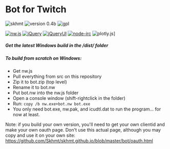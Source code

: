 # Bot for Twitch

![skhmt](https://img.shields.io/badge/made_by-skhmt-blue.svg?style=flat-square)
![version 0.4b](https://img.shields.io/badge/version-0.4b-blue.svg?style=flat-square) ![gpl](https://img.shields.io/badge/license-GPLv3-red.svg?style=flat-square)

[![nw.js](https://img.shields.io/badge/using-nw.js-green.svg?style=flat-square)](https://github.com/nwjs/nw.js/)
[![jQuery](https://img.shields.io/badge/using-jQuery-green.svg?style=flat-square)](https://jquery.com/)
[![jQueryUI](https://img.shields.io/badge/using-jQueryUI-green.svg?style=flat-square)](https://jqueryui.com/)
[![node-irc](https://img.shields.io/badge/using-node--irc-green.svg?style=flat-square)](https://github.com/martynsmith/node-irc/)
![plotly.js](https://img.shields.io/badge/git-plotly.js-green.svg?style=flat-square&link=https://github.com/plotly/plotly.js/&link=https://plot.ly/javascript/)]

##### Get the latest Windows build in the /dist/ folder

##### To build from scratch on Windows:
* Get nw.js
* Pull everything from src on this repository
* Zip it to bot.zip (top level)
* Rename it to bot.nw
* Put bot.nw into the nw.js folder
* Open a console window (shift-rightclick in the folder)
* Run: `copy /b nw.exe+bot.nw bot.exe`
* You only need bot.exe, nw.pak, and icudtl.dat to run the program... for now at least.

Note: if you build your own version, you'll need to get your own clientid and make your own oauth page. Don't use this actual page, although you may copy and use it on your own site: https://github.com/Skhmt/skhmt.github.io/blob/master/bot/oauth.html
